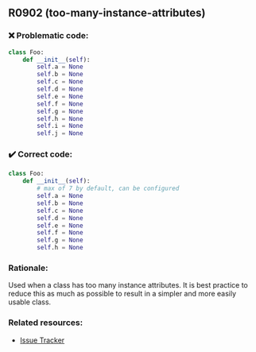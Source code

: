 ## R0902 (too-many-instance-attributes)

### :x: Problematic code:

```python
class Foo:
    def __init__(self):
        self.a = None
        self.b = None
        self.c = None
        self.d = None
        self.e = None
        self.f = None
        self.g = None
        self.h = None
        self.i = None
        self.j = None
```

### :heavy_check_mark: Correct code:

```python
class Foo:
    def __init__(self):
        # max of 7 by default, can be configured
        self.a = None
        self.b = None
        self.c = None
        self.d = None
        self.e = None
        self.f = None
        self.g = None
        self.h = None
```

### Rationale:

Used when a class has too many instance attributes. It is best practice to 
reduce this as much as possible to result in a simpler and more easily usable class.

### Related resources:

- [Issue Tracker](https://github.com/PyCQA/pylint/issues?q=is%3Aissue+%22too-many-instance-attributes%22+OR+%22R0902%22)
